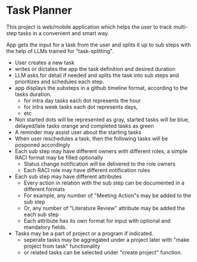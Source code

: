 # Task Planner

This project is web/mobile application which helps the user to track multi-step tasks in a convenient and smart way.

App gets the input for a task from the user and splits it up to sub steps with the help of LLMs trained for "task-splitting".
* User creates a new task
* writes or dictates the app the task definition and desired duration
* LLM asks for detail if needed and splits the task into sub steps and prioritizes and schedules each step.
* app displays the substeps in a github timeline format, according to the tasks duration.
  * for intra day tasks each dot represents the hour
  * for intra week tasks each dot represents days,
  * etc
* Non started dots will be represented as gray, started tasks will be blue, delayed/late tasks orange and completed tasks as green
* A reminder may assist user about the starting tasks
* When user reschedules a task, then the following tasks will be posponed accordingly
* Each sub step may have different owners with different roles, a simple RACI format may be filled optionally
  * Status change notification will be delivered to the role owners
  * Each RACI role may have different notification rules 
* Each sub step may have different attributes
  * Every action in relation with the sub step can be documented in a different formats
  * For example, any number of "Meeting Action"s may be added to the sub step
  * Or, any number of "Literature Review" attribute may be added the each sub step
  * Each attribute has its own format for input with optional and mandatory fields.
* Tasks may be a part of project or a program if indicated.
  * seperate tasks may be aggregated under a project later with "make project from task" functionality
  * or related tasks can be selected under "create project" function.
